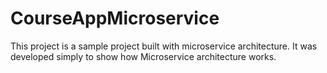 # CourseAppMicroservice
This project is a sample project built with microservice architecture. It was developed simply to show how Microservice architecture works.
